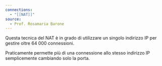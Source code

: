 ```yaml
---
connections:
  - "[[NAT]]"
source:
  - Prof. Rosamaria Barone
---
```

Questa tecnica del NAT è in grado di utilizzare un singolo indirizzo IP per gestire oltre 64 000 connessioni.

Praticamente permette più di una connessione allo stesso indirizzo IP semplicemente cambiando solo la porta.